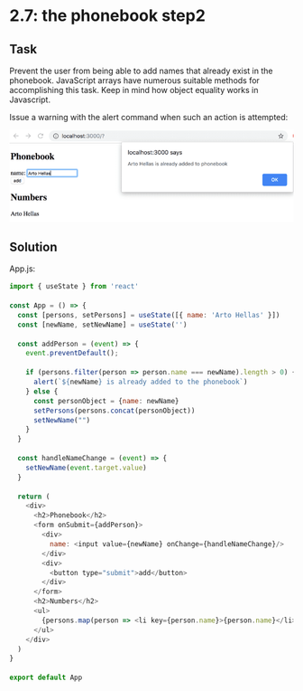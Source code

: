# 2.7: the phonebook step2

## Task

Prevent the user from being able to add names that already exist in the phonebook. JavaScript arrays have numerous suitable methods for accomplishing this task. Keep in mind how object equality works in Javascript.

Issue a warning with the alert command when such an action is attempted:

![final version of the application](./images/image5.png)

## Solution

App.js:

```javascript
import { useState } from 'react'

const App = () => {
  const [persons, setPersons] = useState([{ name: 'Arto Hellas' }]) 
  const [newName, setNewName] = useState('')

  const addPerson = (event) => {
    event.preventDefault();
    
    if (persons.filter(person => person.name === newName).length > 0) {
      alert(`${newName} is already added to the phonebook`)
    } else {
      const personObject = {name: newName}
      setPersons(persons.concat(personObject))
      setNewName("")
    }
  }
  
  const handleNameChange = (event) => {
    setNewName(event.target.value)
  }

  return (
    <div>
      <h2>Phonebook</h2>
      <form onSubmit={addPerson}>
        <div>
          name: <input value={newName} onChange={handleNameChange}/>
        </div>
        <div>
          <button type="submit">add</button>
        </div>
      </form>
      <h2>Numbers</h2>
      <ul>
        {persons.map(person => <li key={person.name}>{person.name}</li>)}
      </ul>
    </div>
  )
}

export default App
```